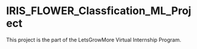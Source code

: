 # IRIS_FLOWER_Classfication_ML_Project
This project is the part of the LetsGrowMore Virtual Internship Program.
